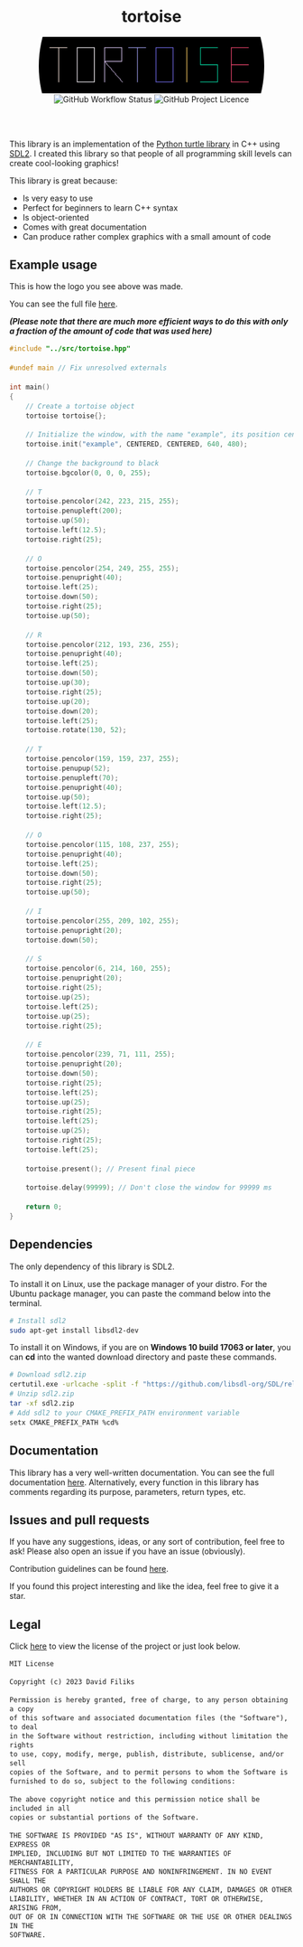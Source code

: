 <h1 align="center">tortoise</h1>
<p align="center">
<img src="assets/croppedcircle.png" align="center"  title="logo">
<br>
<img alt="GitHub Workflow Status" align="center" src="https://img.shields.io/github/actions/workflow/status/dafiliks/tortoise/cmake-multi-platform.yml">
<img alt="GitHub Project Licence" align="center" src="https://img.shields.io/github/license/dafiliks/tortoise">
</p>
<br> <br>

This library is an implementation of the [Python turtle library](https://docs.python.org/3/library/turtle.html) in C++ using [SDL2](https://github.com/libsdl-org/SDL/tree/SDL2). I created this library so that people of all programming skill levels can create cool-looking graphics!

This library is great because:
- Is very easy to use
- Perfect for beginners to learn C++ syntax
- Is object-oriented
- Comes with great documentation
- Can produce rather complex graphics with a small amount of code

## Example usage
This is how the logo you see above was made.

You can see the full file [here](tests/tests.cpp).

***(Please note that there are much more efficient ways to do this with only a fraction of the amount of code that was used here)***
```cpp
#include "../src/tortoise.hpp"

#undef main // Fix unresolved externals

int main()
{
	// Create a tortoise object
	tortoise tortoise{};

	// Initialize the window, with the name "example", its position centered on the screen, with a width of 640 and a height of 480
	tortoise.init("example", CENTERED, CENTERED, 640, 480);

	// Change the background to black
	tortoise.bgcolor(0, 0, 0, 255);

	// T
	tortoise.pencolor(242, 223, 215, 255);
	tortoise.penupleft(200);
	tortoise.up(50);
	tortoise.left(12.5);
	tortoise.right(25);

	// O
	tortoise.pencolor(254, 249, 255, 255);
	tortoise.penupright(40);
	tortoise.left(25);
	tortoise.down(50);
	tortoise.right(25);
	tortoise.up(50);

	// R
	tortoise.pencolor(212, 193, 236, 255);
	tortoise.penupright(40);
	tortoise.left(25);
	tortoise.down(50);
	tortoise.up(30);
	tortoise.right(25);
	tortoise.up(20);
	tortoise.down(20);
	tortoise.left(25);
	tortoise.rotate(130, 52);

	// T
	tortoise.pencolor(159, 159, 237, 255);
	tortoise.penupup(52);
	tortoise.penupleft(70);
	tortoise.penupright(40);
	tortoise.up(50);
	tortoise.left(12.5);
	tortoise.right(25);

	// O
	tortoise.pencolor(115, 108, 237, 255);
	tortoise.penupright(40);
	tortoise.left(25);
	tortoise.down(50);
	tortoise.right(25);
	tortoise.up(50);

	// I
	tortoise.pencolor(255, 209, 102, 255);
	tortoise.penupright(20);
	tortoise.down(50);

	// S
	tortoise.pencolor(6, 214, 160, 255);
	tortoise.penupright(20);
	tortoise.right(25);
	tortoise.up(25);
	tortoise.left(25);
	tortoise.up(25);
	tortoise.right(25);

	// E
	tortoise.pencolor(239, 71, 111, 255);
	tortoise.penupright(20);
	tortoise.down(50);
	tortoise.right(25);
	tortoise.left(25);
	tortoise.up(25);
	tortoise.right(25);
	tortoise.left(25);
	tortoise.up(25);
	tortoise.right(25);
	tortoise.left(25);

	tortoise.present(); // Present final piece

	tortoise.delay(99999); // Don't close the window for 99999 ms

	return 0;
}
```

## Dependencies
The only dependency of this library is SDL2.

To install it on Linux, use the package manager of your distro. For the Ubuntu package manager, you can paste the command below into the terminal.
```bash
# Install sdl2
sudo apt-get install libsdl2-dev
```

To install it on Windows, if you are on **Windows 10 build 17063 or later**, you can **cd** into the wanted download directory and paste these commands.
```bash
# Download sdl2.zip
certutil.exe -urlcache -split -f "https://github.com/libsdl-org/SDL/releases/download/release-2.28.5/SDL2-devel-2.28.5-VC.zip" sdl2.zip
# Unzip sdl2.zip
tar -xf sdl2.zip
# Add sdl2 to your CMAKE_PREFIX_PATH environment variable
setx CMAKE_PREFIX_PATH %cd%
```

## Documentation 
This library has a very well-written documentation. You can see the full documentation [here](docs/DOCUMENTATION.md). Alternatively, every function in this library has comments regarding its purpose, parameters, return types, etc.

## Issues and pull requests 
If you have any suggestions, ideas, or any sort of contribution, feel free to ask!
Please also open an issue if you have an issue (obviously).

Contribution guidelines can be found [here](CONTRIBUTING.md).

If you found this project interesting and like the idea, feel free to give it a star.

## Legal
Click [here](LICENSE) to view the license of the project or just look below.

```
MIT License

Copyright (c) 2023 David Filiks

Permission is hereby granted, free of charge, to any person obtaining a copy
of this software and associated documentation files (the "Software"), to deal
in the Software without restriction, including without limitation the rights
to use, copy, modify, merge, publish, distribute, sublicense, and/or sell
copies of the Software, and to permit persons to whom the Software is
furnished to do so, subject to the following conditions:

The above copyright notice and this permission notice shall be included in all
copies or substantial portions of the Software.

THE SOFTWARE IS PROVIDED "AS IS", WITHOUT WARRANTY OF ANY KIND, EXPRESS OR
IMPLIED, INCLUDING BUT NOT LIMITED TO THE WARRANTIES OF MERCHANTABILITY,
FITNESS FOR A PARTICULAR PURPOSE AND NONINFRINGEMENT. IN NO EVENT SHALL THE
AUTHORS OR COPYRIGHT HOLDERS BE LIABLE FOR ANY CLAIM, DAMAGES OR OTHER
LIABILITY, WHETHER IN AN ACTION OF CONTRACT, TORT OR OTHERWISE, ARISING FROM,
OUT OF OR IN CONNECTION WITH THE SOFTWARE OR THE USE OR OTHER DEALINGS IN THE
SOFTWARE.
```
